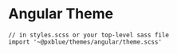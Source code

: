 # Angular Theme
```
// in styles.scss or your top-level sass file
import '~@pxblue/themes/angular/theme.scss'
```